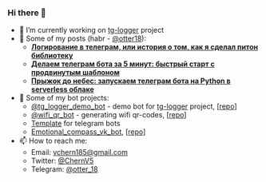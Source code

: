 ### Hi there 👋

- 🔭 I’m currently working on [tg-logger](https://github.com/otter18/tg_logger) project
- 📄 Some of my posts (habr - [@otter18](https://habr.com/ru/users/otter18/posts/)):
    * [**Логирование в телеграм, или история о том, как я сделал питон библиотеку**](https://habr.com/ru/post/548754/)
    * [**Делаем телеграм бота за 5 минут: быстрый старт с продвинутым шаблоном**](https://habr.com/ru/post/549178/)
    * [**Прыжок до небес: запускаем телеграм бота на Python в serverless облаке**](https://habr.com/ru/post/550456/)
- 🤖 Some of my bot projects:
    * [@tg_logger_demo_bot](https://t.me/tg_logger_demo_bot) - demo bot for [tg-logger](https://github.com/otter18/tg_logger) project, [[repo](https://github.com/otter18/tg-logger-demo-bot)]
    * [@wifi_qr_bot](https://t.me/wifi_qr_bot) - generating wifi qr-codes, [[repo](https://github.com/otter18/wifi_qr_bot)]
    * [Template](https://github.com/otter18/telegram-bot-template) for telegram bots
    * [Emotional_compass_vk_bot](https://vk.com/emotional_compass), [[repo](https://github.com/otter18/emotional_compass_vk_bot)]
- 📫 How to reach me:
    * Email: vchern185@gmail.com
    * Twitter: [@ChernV5](https://twitter.com/ChernV5)
    * Telegram: [@otter_18](https://t.me/otter_18)

